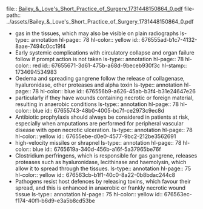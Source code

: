 file:: [Bailey_&_Love's_Short_Practice_of_Surgery_1731448150864_0.pdf](../assets/Bailey_&_Love's_Short_Practice_of_Surgery_1731448150864_0.pdf)
file-path:: ../assets/Bailey_&_Love's_Short_Practice_of_Surgery_1731448150864_0.pdf

- gas in the tissues, which may also be visible on plain radiographs
  ls-type:: annotation
  hl-page:: 78
  hl-color:: yellow
  id:: 676555ad-b1c7-4132-8aae-7494c0cc19f4
- Early systemic complications with circulatory collapse and organ failure follow if prompt action is not taken
  ls-type:: annotation
  hl-page:: 78
  hl-color:: red
  id:: 67655671-3d61-475b-a68d-9beceb930f3c
  hl-stamp:: 1734694534983
- Oedema and spreading gangrene follow the release of collagenase, hyaluronidase, other proteases and alpha toxin
  ls-type:: annotation
  hl-page:: 78
  hl-color:: blue
  id:: 676556b9-a626-45ab-b3f4-b31e24647e26
- particularly if they have wounds containing necrotic or foreign material, resulting in anaerobic conditions
  ls-type:: annotation
  hl-page:: 78
  hl-color:: blue
  id:: 67655743-48b0-4005-bc7f-ce2973c9ec8d
- Antibiotic prophylaxis should always be considered in patients at risk, especially when amputations are performed for peripheral vascular disease with open necrotic ulceration.
  ls-type:: annotation
  hl-page:: 78
  hl-color:: yellow
  id:: 67655ebe-d0e0-4577-9bc2-212be3562691
- high-velocity missiles or shrapnel 
  ls-type:: annotation
  hl-page:: 78
  hl-color:: blue
  id:: 6765619a-340d-456b-a16f-5a37965be76f
- Clostridium perfringens, which is responsible for gas gangrene, releases proteases such as hyaluronidase, lecithinase and haemolysin, which allow it to spread through the tissues.
  ls-type:: annotation
  hl-page:: 75
  hl-color:: yellow
  id:: 676563cb-b1f1-40c0-8a22-0b8bdac244c8
- Pathogens resist host defences by releasing toxins, which favour their spread, and this is enhanced in anaerobic or frankly necrotic wound tissue
  ls-type:: annotation
  hl-page:: 75
  hl-color:: yellow
  id:: 676563ec-f174-40f1-b6d9-e3a5b8cd53be